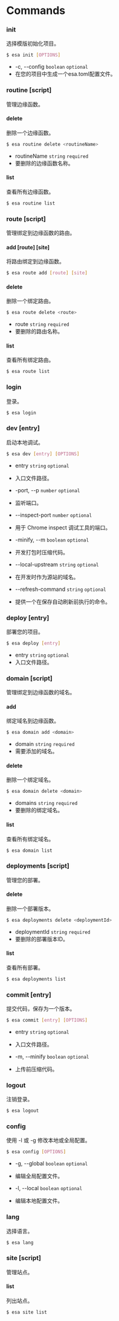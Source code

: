 # Commands

### init

选择模版初始化项目。

```bash
$ esa init [OPTIONS]
```

- -c, --config `boolean` `optional`
- 在您的项目中生成一个esa.toml配置文件。

### routine [script]

管理边缘函数。

#### delete <routineName>

删除一个边缘函数。

```bash
$ esa routine delete <routineName>
```

- routineName `string` `required`
- 要删除的边缘函数名称。

#### list

查看所有边缘函数。

```bash
$ esa routine list
```

### route [script]

管理绑定到边缘函数的路由。

#### add [route] [site]

将路由绑定到边缘函数。

```bash
$ esa route add [route] [site]
```

#### delete <route>

删除一个绑定路由。

```bash
$ esa route delete <route>
```

- route `string` `required`
- 要删除的路由名称。

#### list

查看所有绑定路由。

```bash
$ esa route list
```

### login

登录。

```bash
$ esa login
```

### dev [entry]

启动本地调试。

```bash
$ esa dev [entry] [OPTIONS]
```

- entry `string` `optional`
- 入口文件路径。

- -port, --p `number` `optional`
- 监听端口。

- --inspect-port `number` `optional`
- 用于 Chrome inspect 调试工具的端口。

- -minify, --m `boolean` `optional`
- 开发打包时压缩代码。

- --local-upstream `string` `optional`
- 在开发时作为源站的域名。

- --refresh-command `string` `optional`
- 提供一个在保存自动刷新前执行的命令。

### deploy [entry]

部署您的项目。

```bash
$ esa deploy [entry]
```

- entry `string` `optional`
- 入口文件路径。

### domain [script]

管理绑定到边缘函数的域名。

#### add <domain>

绑定域名到边缘函数。

```bash
$ esa domain add <domain>
```

- domain `string` `required`
- 需要添加的域名。

#### delete <domain>

删除一个绑定域名。

```bash
$ esa domain delete <domain>
```

- domains `string` `required`
- 要删除的绑定域名。

#### list

查看所有绑定域名。

```bash
$ esa domain list
```

### deployments [script]

管理您的部署。

#### delete <deploymentId>

删除一个部署版本。

```bash
$ esa deployments delete <deploymentId>
```

- deploymentId `string` `required`
- 要删除的部署版本ID。

#### list

查看所有部署。

```bash
$ esa deployments list
```

### commit [entry]

提交代码，保存为一个版本。

```bash
$ esa commit [entry] [OPTIONS]
```

- entry `string` `optional`
- 入口文件路径。

- -m, --minify `boolean` `optional`
- 上传前压缩代码。

### logout

注销登录。

```bash
$ esa logout
```

### config

使用 -l 或 -g 修改本地或全局配置。

```bash
$ esa config [OPTIONS]
```

- -g, --global `boolean` `optional`
- 编辑全局配置文件。

- -l, --local `boolean` `optional`
- 编辑本地配置文件。

### lang

选择语言。

```bash
$ esa lang
```

### site [script]

管理站点。

#### list

列出站点。

```bash
$ esa site list
```
